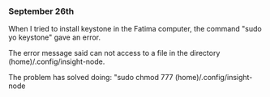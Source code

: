 ### September 26th 

When I tried to install keystone in the Fatima computer, the command "sudo yo keystone" gave an error.

The error message said can not access to a file in the directory (home)/.config/insight-node.

The problem has solved doing: "sudo chmod 777 (home)/.config/insight-node
